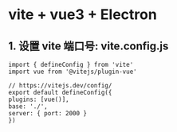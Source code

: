 # vite + vue3 + Electron

## 1. 设置 vite 端口号: vite.config.js

    import { defineConfig } from 'vite'
    import vue from '@vitejs/plugin-vue'

    // https://vitejs.dev/config/
    export default defineConfig({
    plugins: [vue()],
    base: './',
    server: { port: 2000 }
    })
